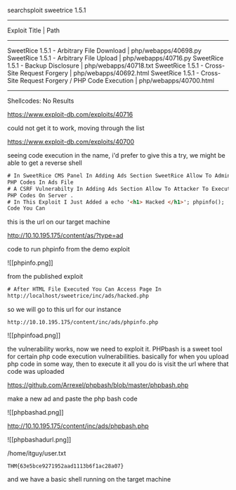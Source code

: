 
searchsploit sweetrice 1.5.1
---------------------------------------------------------------------------------------------------------------------------- ---------------------------------
 Exploit Title                                                                                                              |  Path
---------------------------------------------------------------------------------------------------------------------------- ---------------------------------
SweetRice 1.5.1 - Arbitrary File Download                                                                                   | php/webapps/40698.py
SweetRice 1.5.1 - Arbitrary File Upload                                                                                     | php/webapps/40716.py
SweetRice 1.5.1 - Backup Disclosure                                                                                         | php/webapps/40718.txt
SweetRice 1.5.1 - Cross-Site Request Forgery                                                                                | php/webapps/40692.html
SweetRice 1.5.1 - Cross-Site Request Forgery / PHP Code Execution                                                           | php/webapps/40700.html
---------------------------------------------------------------------------------------------------------------------------- ---------------------------------
Shellcodes: No Results

https://www.exploit-db.com/exploits/40716

could not get it to work, moving through the list

https://www.exploit-db.com/exploits/40700

seeing code execution in the name, i'd prefer to give this a try, we might be able to get a reverse shell

```html
# In SweetRice CMS Panel In Adding Ads Section SweetRice Allow To Admin Add
PHP Codes In Ads File
# A CSRF Vulnerabilty In Adding Ads Section Allow To Attacker To Execute
PHP Codes On Server .
# In This Exploit I Just Added a echo '<h1> Hacked </h1>'; phpinfo(); 
Code You Can
```

this is the url on our target machine

http://10.10.195.175/content/as/?type=ad

code to run phpinfo from the demo exploit

![[phpinfo.png]]

from the published exploit

```html
# After HTML File Executed You Can Access Page In
http://localhost/sweetrice/inc/ads/hacked.php
```

so we will go to this url for our instance

```
http://10.10.195.175/content/inc/ads/phpinfo.php
```


![[phpinfoad.png]]

the vulnerability works, now we need to exploit it. PHPbash is a sweet tool for certain php code execution vulnerabilities. basically for when you upload php code in some way, then to execute it all you do is visit the url where that code was uploaded

https://github.com/Arrexel/phpbash/blob/master/phpbash.php

make a new ad and paste the php bash code

![[phpbashad.png]]


http://10.10.195.175/content/inc/ads/phpbash.php

![[phpbashadurl.png]]

/home/itguy/user.txt

```
THM{63e5bce9271952aad1113b6f1ac28a07}
```

and we have a basic shell running on the target machine
